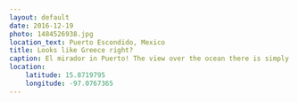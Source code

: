 ```yaml
---
layout: default
date: 2016-12-19
photo: 1484526938.jpg
location_text: Puerto Escondido, Mexico
title: Looks like Greece right?
caption: El mirador in Puerto! The view over the ocean there is simply stunning.
location:
    latitude: 15.8719795
    longitude: -97.0767365
---
```

